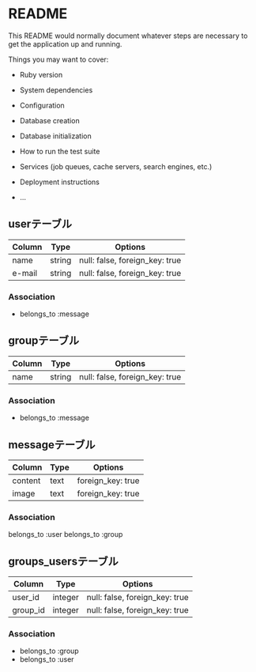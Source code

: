 # README

This README would normally document whatever steps are necessary to get the
application up and running.

Things you may want to cover:

* Ruby version

* System dependencies

* Configuration

* Database creation

* Database initialization

* How to run the test suite

* Services (job queues, cache servers, search engines, etc.)

* Deployment instructions

* ...
## userテーブル

|Column|Type|Options|
|------|----|-------|
|name|string|null: false, foreign_key: true|
|e-mail|string|null: false, foreign_key: true|

### Association
- belongs_to :message

## groupテーブル

|Column|Type|Options|
|------|----|-------|
|name|string|null: false, foreign_key: true|

### Association
- belongs_to :message

## messageテーブル

|Column|Type|Options|
|------|----|-------|
|content|text|foreign_key: true|
|image|text|foreign_key: true|

### Association
belongs_to :user
belongs_to :group

## groups_usersテーブル

|Column|Type|Options|
|------|----|-------|
|user_id|integer|null: false, foreign_key: true|
|group_id|integer|null: false, foreign_key: true|

### Association
- belongs_to :group
- belongs_to :user


